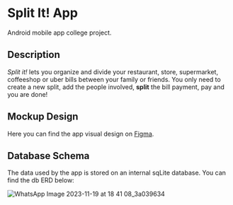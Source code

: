 # Split It! App
Android mobile app college project.
## Description
*Split it!* lets you organize and divide your restaurant, store, supermarket, coffeeshop or uber bills between your family or friends.
You only need to create a new split, add the people involved, **split** the bill payment, pay and you are done!
## Mockup Design
Here you can find the app visual design on [Figma](https://www.figma.com/file/TWPOuLA8aMkO6iwPt7U1Av/Split-it!?type=design&node-id=0%3A1&mode=design&t=VeZw4HX1CwQCDep6-1).
## Database Schema
The data used by the app is stored on an internal sqLite database. You can find the db ERD below:

![WhatsApp Image 2023-11-19 at 18 41 08_3a039634](https://github.com/1xretr0/spl1t-1t-4pp/assets/65722993/d8022498-0634-41b8-a23e-f0e08f70b689)
